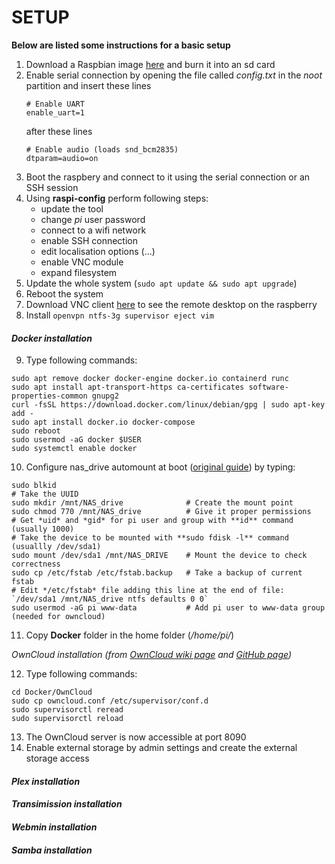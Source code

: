 # SETUP 

**Below are listed some instructions for a basic setup**


1. Download a Raspbian image [here](https://www.raspberrypi.org/downloads/raspbian/) and burn it into an sd card
2. Enable serial connection by opening the file called *config.txt* in the *noot* partition and insert these lines
	```
	# Enable UART
	enable_uart=1
	```
	after these lines
	```
	# Enable audio (loads snd_bcm2835)
	dtparam=audio=on
	```
3. Boot the raspbery and connect to it using the serial connection or an SSH session
4. Using **raspi-config** perform following steps:
	+ update the tool
	+ change *pi* user password
	+ connect to a wifi network
	+ enable SSH connection
	+ edit localisation options (...)
	+ enable VNC module
	+ expand filesystem
5. Update the whole system (`sudo apt update && sudo apt upgrade`)
6. Reboot the system
7. Download VNC client [here](https://www.realvnc.com/en/connect/download/viewer/) to see the remote desktop on the raspberry
8. Install `openvpn ntfs-3g supervisor eject vim`

#### *Docker installation*

9. Type following commands:
```
sudo apt remove docker docker-engine docker.io containerd runc
sudo apt install apt-transport-https ca-certificates software-properties-common gnupg2
curl -fsSL https://download.docker.com/linux/debian/gpg | sudo apt-key add -
sudo apt install docker.io docker-compose
sudo reboot
sudo usermod -aG docker $USER
sudo systemctl enable docker
```

10. Configure nas_drive automount at boot ([original guide](https://gist.github.com/etes/aa76a6e9c80579872e5f)) by typing:
```
sudo blkid
# Take the UUID
sudo mkdir /mnt/NAS_drive              # Create the mount point
sudo chmod 770 /mnt/NAS_drive          # Give it proper permissions
# Get *uid* and *gid* for pi user and group with **id** command (usually 1000)
# Take the device to be mounted with **sudo fdisk -l** command (usuallly /dev/sda1)
sudo mount /dev/sda1 /mnt/NAS_DRIVE    # Mount the device to check correctness
sudo cp /etc/fstab /etc/fstab.backup   # Take a backup of current fstab
# Edit */etc/fstab* file adding this line at the end of file: `/dev/sda1 /mnt/NAS_drive ntfs defaults 0 0`
sudo usermod -aG pi www-data           # Add pi user to www-data group (needed for owncloud)
```
11. Copy **Docker** folder in the home folder (*/home/pi/*)

*OwnCloud installation (from [OwnCloud wiki page](https://doc.owncloud.com/server/admin_manual/installation/docker/) and [GitHub page](https://github.com/owncloud-docker/server))*

12. Type following commands:
```
cd Docker/OwnCloud
sudo cp owncloud.conf /etc/supervisor/conf.d
sudo supervisorctl reread
sudo supervisorctl reload
```

13. The OwnCloud server is now accessible at port 8090
14. Enable external storage by admin settings and create the external storage access

#### *Plex installation*

#### *Transimission installation*

#### *Webmin installation*

#### *Samba installation*